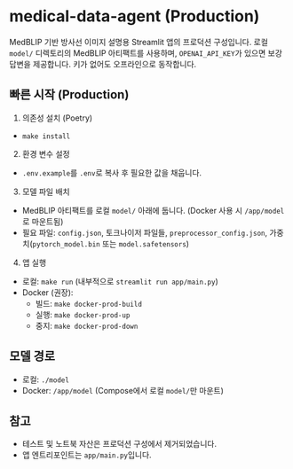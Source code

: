 # medical-data-agent (Production)

MedBLIP 기반 방사선 이미지 설명용 Streamlit 앱의 프로덕션 구성입니다. 
로컬 `model/` 디렉토리의 MedBLIP 아티팩트를 사용하며, `OPENAI_API_KEY`가 있으면 보강 답변을 제공합니다. 키가 없어도 오프라인으로 동작합니다.

## 빠른 시작 (Production)

1) 의존성 설치 (Poetry)
- `make install`

2) 환경 변수 설정
- `.env.example`를 `.env`로 복사 후 필요한 값을 채웁니다.

3) 모델 파일 배치
- MedBLIP 아티팩트를 로컬 `model/` 아래에 둡니다. (Docker 사용 시 `/app/model`로 마운트됨)
- 필요 파일: `config.json`, 토크나이저 파일들, `preprocessor_config.json`, 가중치(`pytorch_model.bin` 또는 `model.safetensors`)

4) 앱 실행
- 로컬: `make run` (내부적으로 `streamlit run app/main.py`)
- Docker (권장):
  - 빌드: `make docker-prod-build`
  - 실행: `make docker-prod-up`
  - 중지: `make docker-prod-down`

## 모델 경로
- 로컬: `./model`
- Docker: `/app/model` (Compose에서 로컬 `model/`만 마운트)

## 참고
- 테스트 및 노트북 자산은 프로덕션 구성에서 제거되었습니다.
- 앱 엔트리포인트는 `app/main.py`입니다.
